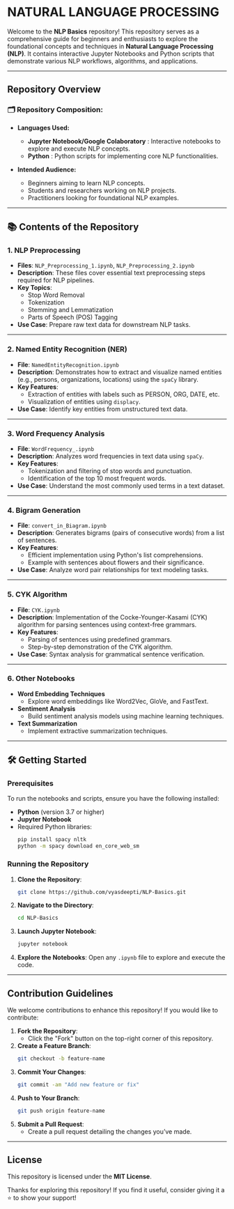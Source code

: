# NATURAL LANGUAGE PROCESSING 

Welcome to the **NLP Basics** repository! This repository serves as a comprehensive guide for beginners and enthusiasts to explore the foundational concepts and techniques in **Natural Language Processing (NLP)**. It contains interactive Jupyter Notebooks and Python scripts that demonstrate various NLP workflows, algorithms, and applications.

---

## Repository Overview

### 🗂 Repository Composition:
- **Languages Used:**
  - **Jupyter Notebook/Google Colaboratory** : Interactive notebooks to explore and execute NLP concepts.
  - **Python** : Python scripts for implementing core NLP functionalities.

- **Intended Audience:**
  - Beginners aiming to learn NLP concepts.
  - Students and researchers working on NLP projects.
  - Practitioners looking for foundational NLP examples.

---

## 📚 Contents of the Repository

### 1. **NLP Preprocessing**
   - **Files**: `NLP_Preprocessing_1.ipynb`, `NLP_Preprocessing_2.ipynb`
   - **Description**: These files cover essential text preprocessing steps required for NLP pipelines.
   - **Key Topics**:
     - Stop Word Removal
     - Tokenization
     - Stemming and Lemmatization
     - Parts of Speech (POS) Tagging
   - **Use Case**: Prepare raw text data for downstream NLP tasks.

---

### 2. **Named Entity Recognition (NER)**
   - **File**: `NamedEntityRecognition.ipynb`
   - **Description**: Demonstrates how to extract and visualize named entities (e.g., persons, organizations, locations) using the `spaCy` library.
   - **Key Features**:
     - Extraction of entities with labels such as PERSON, ORG, DATE, etc.
     - Visualization of entities using `displacy`.
   - **Use Case**: Identify key entities from unstructured text data.

---

### 3. **Word Frequency Analysis**
   - **File**: `WordFrequency_.ipynb`
   - **Description**: Analyzes word frequencies in text data using `spaCy`.
   - **Key Features**:
     - Tokenization and filtering of stop words and punctuation.
     - Identification of the top 10 most frequent words.
   - **Use Case**: Understand the most commonly used terms in a text dataset.

---

### 4. **Bigram Generation**
   - **File**: `convert_in_Biagram.ipynb`
   - **Description**: Generates bigrams (pairs of consecutive words) from a list of sentences.
   - **Key Features**:
     - Efficient implementation using Python's list comprehensions.
     - Example with sentences about flowers and their significance.
   - **Use Case**: Analyze word pair relationships for text modeling tasks.

---

### 5. **CYK Algorithm**
   - **File**: `CYK.ipynb`
   - **Description**: Implementation of the Cocke-Younger-Kasami (CYK) algorithm for parsing sentences using context-free grammars.
   - **Key Features**:
     - Parsing of sentences using predefined grammars.
     - Step-by-step demonstration of the CYK algorithm.
   - **Use Case**: Syntax analysis for grammatical sentence verification.

---

### 6. **Other Notebooks**
   - **Word Embedding Techniques**
     - Explore word embeddings like Word2Vec, GloVe, and FastText.
   - **Sentiment Analysis**
     - Build sentiment analysis models using machine learning techniques.
   - **Text Summarization**
     - Implement extractive summarization techniques.

---

## 🛠️ Getting Started

### Prerequisites
To run the notebooks and scripts, ensure you have the following installed:
- **Python** (version 3.7 or higher)
- **Jupyter Notebook**
- Required Python libraries:
  ```bash
  pip install spacy nltk
  python -m spacy download en_core_web_sm
  ```

### Running the Repository
1. **Clone the Repository**:
   ```bash
   git clone https://github.com/vyasdeepti/NLP-Basics.git
   ```
2. **Navigate to the Directory**:
   ```bash
   cd NLP-Basics
   ```
3. **Launch Jupyter Notebook**:
   ```bash
   jupyter notebook
   ```
4. **Explore the Notebooks**:
   Open any `.ipynb` file to explore and execute the code.

---

## Contribution Guidelines

We welcome contributions to enhance this repository! If you would like to contribute:
1. **Fork the Repository**:
   - Click the "Fork" button on the top-right corner of this repository.
2. **Create a Feature Branch**:
   ```bash
   git checkout -b feature-name
   ```
3. **Commit Your Changes**:
   ```bash
   git commit -am "Add new feature or fix"
   ```
4. **Push to Your Branch**:
   ```bash
   git push origin feature-name
   ```
5. **Submit a Pull Request**:
   - Create a pull request detailing the changes you’ve made.

---

## License

This repository is licensed under the **MIT License**. 

Thanks for exploring this repository! If you find it useful, consider giving it a ⭐ to show your support!
